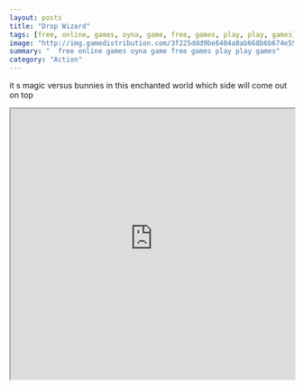 ```yaml
---
layout: posts
title: "Drop Wizard"
tags: [free, online, games, oyna, game, free, games, play, play, games]
image: "http://img.gamedistribution.com/3f225ddd9be6404a8ab668b6b674e550.jpg"
summary: "  free online games oyna game free games play play games"
category: "Action"
---
```


it s magic versus bunnies in this enchanted world which side will come out on top

<iframe width="100%" height="480px;" src="http://flash.gamedistribution.com?game=3f225ddd9be6404a8ab668b6b674e550"></iframe>